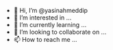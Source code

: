 - 👋 Hi, I’m @yasinahmeddip
- 👀 I’m interested in ...
- 🌱 I’m currently learning ...
- 💞️ I’m looking to collaborate on ...
- 📫 How to reach me ...

<!---
yasinahmeddip/yasinahmeddip is a ✨ special ✨ repository because its `README.md` (this file) appears on your GitHub profile.
You can click the Preview link to take a look at your changes.
--->
